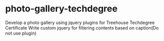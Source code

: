 # photo-gallery-techdegree
Develop a photo gallery using jquery plugins for Treehouse Techdegree Certificate
Write custom jquery for filtering contents based on caption(Do not use plugin)
